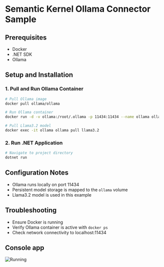 # Semantic Kernel Ollama Connector Sample 

## Prerequisites
- Docker
- .NET SDK
- Ollama

## Setup and Installation

### 1. Pull and Run Ollama Container
```bash
# Pull Ollama image
docker pull ollama/ollama

# Run Ollama container
docker run -d -v ollama:/root/.ollama -p 11434:11434 --name ollama ollama/ollama

# Pull Llama3.2 model
docker exec -it ollama ollama pull llama3.2
```

### 2. Run .NET Application
```bash
# Navigate to project directory
dotnet run
```

## Configuration Notes
- Ollama runs locally on port 11434
- Persistent model storage is mapped to the `ollama` volume
- Llama3.2 model is used in this example

## Troubleshooting
- Ensure Docker is running
- Verify Ollama container is active with `docker ps`
- Check network connectivity to localhost:11434

## Console app 
![Running](https://github.com/user-attachments/assets/35cc459b-432e-4cfd-bcec-fdeaa22abd5d)
